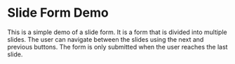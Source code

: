 # Slide Form Demo

This is a simple demo of a slide form. It is a form that is divided into multiple slides. The user can navigate between the slides using the next and previous buttons. The form is only submitted when the user reaches the last slide.
